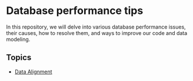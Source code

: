 # Database performance tips

In this repository, we will delve into various database performance issues, their causes, how to resolve them, and ways to improve our code and data modeling.

## Topics

- [Data Alignment](./storing-data)
